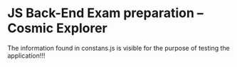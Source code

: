 # JS Back-End Exam preparation – Cosmic Explorer

The information found in constans.js is visible for the purpose of testing the application!!!